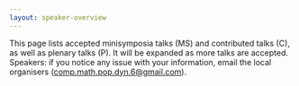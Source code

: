 ```yaml
---
layout: speaker-overview
---
```


This page lists accepted minisymposia talks (MS) and contributed talks (C), as well as plenary talks (P). It will be expanded as more talks are accepted. Speakers: if you notice any issue with your information, email the local organisers ([comp.math.pop.dyn.6@gmail.com](mailto:comp.math.pop.dyn.6@gmail.com)).